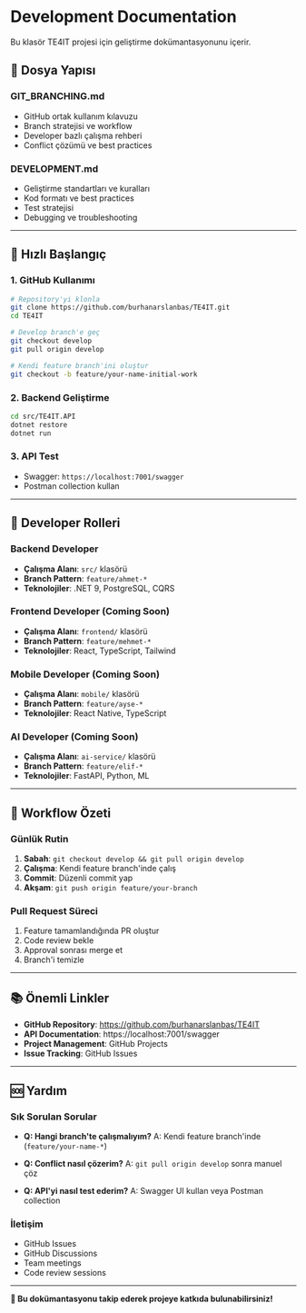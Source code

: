 # Development Documentation

Bu klasör TE4IT projesi için geliştirme dokümantasyonunu içerir.

## 📁 **Dosya Yapısı**

### **GIT_BRANCHING.md**
- GitHub ortak kullanım kılavuzu
- Branch stratejisi ve workflow
- Developer bazlı çalışma rehberi
- Conflict çözümü ve best practices

### **DEVELOPMENT.md**
- Geliştirme standartları ve kuralları
- Kod formatı ve best practices
- Test stratejisi
- Debugging ve troubleshooting

---

## 🎯 **Hızlı Başlangıç**

### **1. GitHub Kullanımı**
```bash
# Repository'yi klonla
git clone https://github.com/burhanarslanbas/TE4IT.git
cd TE4IT

# Develop branch'e geç
git checkout develop
git pull origin develop

# Kendi feature branch'ini oluştur
git checkout -b feature/your-name-initial-work
```

### **2. Backend Geliştirme**
```bash
cd src/TE4IT.API
dotnet restore
dotnet run
```

### **3. API Test**
- Swagger: `https://localhost:7001/swagger`
- Postman collection kullan

---

## 👥 **Developer Rolleri**

### **Backend Developer**
- **Çalışma Alanı**: `src/` klasörü
- **Branch Pattern**: `feature/ahmet-*`
- **Teknolojiler**: .NET 9, PostgreSQL, CQRS

### **Frontend Developer** (Coming Soon)
- **Çalışma Alanı**: `frontend/` klasörü
- **Branch Pattern**: `feature/mehmet-*`
- **Teknolojiler**: React, TypeScript, Tailwind

### **Mobile Developer** (Coming Soon)
- **Çalışma Alanı**: `mobile/` klasörü
- **Branch Pattern**: `feature/ayse-*`
- **Teknolojiler**: React Native, TypeScript

### **AI Developer** (Coming Soon)
- **Çalışma Alanı**: `ai-service/` klasörü
- **Branch Pattern**: `feature/elif-*`
- **Teknolojiler**: FastAPI, Python, ML

---

## 🔄 **Workflow Özeti**

### **Günlük Rutin**
1. **Sabah**: `git checkout develop && git pull origin develop`
2. **Çalışma**: Kendi feature branch'inde çalış
3. **Commit**: Düzenli commit yap
4. **Akşam**: `git push origin feature/your-branch`

### **Pull Request Süreci**
1. Feature tamamlandığında PR oluştur
2. Code review bekle
3. Approval sonrası merge et
4. Branch'i temizle

---

## 📚 **Önemli Linkler**

- **GitHub Repository**: https://github.com/burhanarslanbas/TE4IT
- **API Documentation**: https://localhost:7001/swagger
- **Project Management**: GitHub Projects
- **Issue Tracking**: GitHub Issues

---

## 🆘 **Yardım**

### **Sık Sorulan Sorular**
- **Q: Hangi branch'te çalışmalıyım?**
  A: Kendi feature branch'inde (`feature/your-name-*`)

- **Q: Conflict nasıl çözerim?**
  A: `git pull origin develop` sonra manuel çöz

- **Q: API'yi nasıl test ederim?**
  A: Swagger UI kullan veya Postman collection

### **İletişim**
- GitHub Issues
- GitHub Discussions
- Team meetings
- Code review sessions

---

**🎉 Bu dokümantasyonu takip ederek projeye katkıda bulunabilirsiniz!**